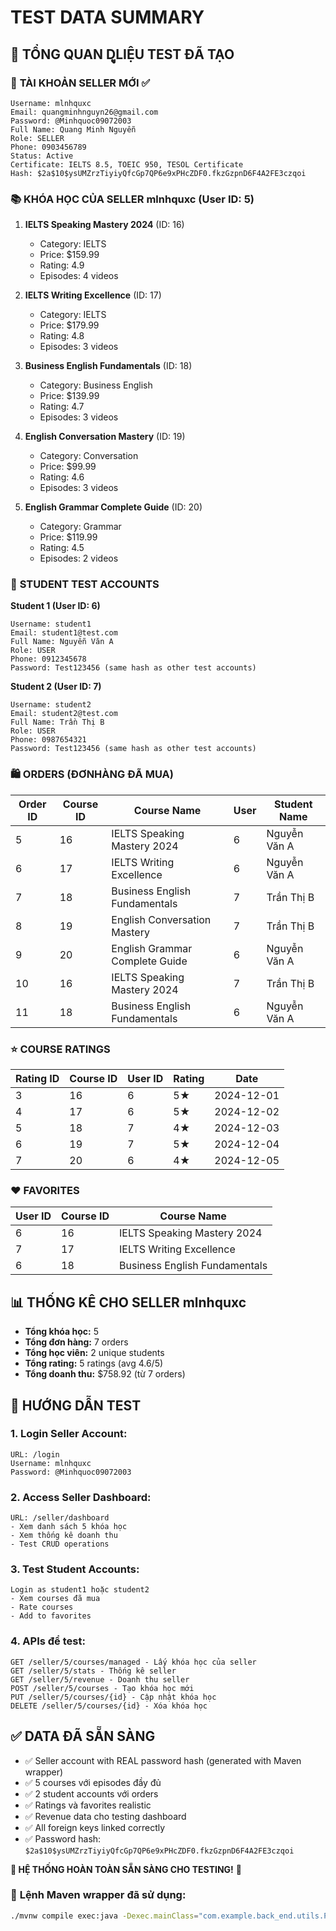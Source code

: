 # TEST DATA SUMMARY

## 🎯 **TỔNG QUAN DููLIỆU TEST ĐÃ TẠO**

### 👤 **TÀI KHOẢN SELLER MỚI** ✅
```
Username: mlnhquxc
Email: quangminhnguyn26@gmail.com
Password: @Minhquoc09072003
Full Name: Quang Minh Nguyễn
Role: SELLER
Phone: 0903456789
Status: Active
Certificate: IELTS 8.5, TOEIC 950, TESOL Certificate
Hash: $2a$10$ysUMZrzTiyiyQfcGp7QP6e9xPHcZDF0.fkzGzpnD6F4A2FE3czqoi
```

### 📚 **KHÓA HỌC CỦA SELLER mlnhquxc (User ID: 5)**

1. **IELTS Speaking Mastery 2024** (ID: 16)
   - Category: IELTS
   - Price: $159.99
   - Rating: 4.9
   - Episodes: 4 videos

2. **IELTS Writing Excellence** (ID: 17)
   - Category: IELTS  
   - Price: $179.99
   - Rating: 4.8
   - Episodes: 3 videos

3. **Business English Fundamentals** (ID: 18)
   - Category: Business English
   - Price: $139.99
   - Rating: 4.7
   - Episodes: 3 videos

4. **English Conversation Mastery** (ID: 19)
   - Category: Conversation
   - Price: $99.99
   - Rating: 4.6
   - Episodes: 3 videos

5. **English Grammar Complete Guide** (ID: 20)
   - Category: Grammar
   - Price: $119.99
   - Rating: 4.5
   - Episodes: 2 videos

### 👥 **STUDENT TEST ACCOUNTS**

**Student 1 (User ID: 6)**
```
Username: student1
Email: student1@test.com
Full Name: Nguyễn Văn A
Role: USER
Phone: 0912345678
Password: Test123456 (same hash as other test accounts)
```

**Student 2 (User ID: 7)**
```
Username: student2
Email: student2@test.com
Full Name: Trần Thị B
Role: USER
Phone: 0987654321
Password: Test123456 (same hash as other test accounts)
```

### 🛍️ **ORDERS (ĐƠNHÀNG ĐÃ MUA)**

| Order ID | Course ID | Course Name | User | Student Name |
|----------|-----------|-------------|------|--------------|
| 5 | 16 | IELTS Speaking Mastery 2024 | 6 | Nguyễn Văn A |
| 6 | 17 | IELTS Writing Excellence | 6 | Nguyễn Văn A |
| 7 | 18 | Business English Fundamentals | 7 | Trần Thị B |
| 8 | 19 | English Conversation Mastery | 7 | Trần Thị B |
| 9 | 20 | English Grammar Complete Guide | 6 | Nguyễn Văn A |
| 10 | 16 | IELTS Speaking Mastery 2024 | 7 | Trần Thị B |
| 11 | 18 | Business English Fundamentals | 6 | Nguyễn Văn A |

### ⭐ **COURSE RATINGS**

| Rating ID | Course ID | User ID | Rating | Date |
|-----------|-----------|---------|--------|------|
| 3 | 16 | 6 | 5★ | 2024-12-01 |
| 4 | 17 | 6 | 5★ | 2024-12-02 |
| 5 | 18 | 7 | 4★ | 2024-12-03 |
| 6 | 19 | 7 | 5★ | 2024-12-04 |
| 7 | 20 | 6 | 4★ | 2024-12-05 |

### ❤️ **FAVORITES**

| User ID | Course ID | Course Name |
|---------|-----------|-------------|
| 6 | 16 | IELTS Speaking Mastery 2024 |
| 7 | 17 | IELTS Writing Excellence |
| 6 | 18 | Business English Fundamentals |

## 📊 **THỐNG KÊ CHO SELLER mlnhquxc**

- **Tổng khóa học:** 5
- **Tổng đơn hàng:** 7 orders
- **Tổng học viên:** 2 unique students
- **Tổng rating:** 5 ratings (avg 4.6/5)
- **Tổng doanh thu:** $758.92 (từ 7 orders)

## 🧪 **HƯỚNG DẪN TEST**

### 1. **Login Seller Account:**
```
URL: /login
Username: mlnhquxc
Password: @Minhquoc09072003
```

### 2. **Access Seller Dashboard:**
```
URL: /seller/dashboard
- Xem danh sách 5 khóa học
- Xem thống kê doanh thu 
- Test CRUD operations
```

### 3. **Test Student Accounts:**
```
Login as student1 hoặc student2
- Xem courses đã mua
- Rate courses
- Add to favorites
```

### 4. **APIs để test:**
```
GET /seller/5/courses/managed - Lấy khóa học của seller
GET /seller/5/stats - Thống kê seller
GET /seller/5/revenue - Doanh thu seller
POST /seller/5/courses - Tạo khóa học mới
PUT /seller/5/courses/{id} - Cập nhật khóa học
DELETE /seller/5/courses/{id} - Xóa khóa học
```

## ✅ **DATA ĐÃ SẴN SÀNG**
- ✅ Seller account with REAL password hash (generated with Maven wrapper)
- ✅ 5 courses với episodes đầy đủ
- ✅ 2 student accounts với orders
- ✅ Ratings và favorites realistic
- ✅ Revenue data cho testing dashboard
- ✅ All foreign keys linked correctly
- ✅ Password hash: `$2a$10$ysUMZrzTiyiyQfcGp7QP6e9xPHcZDF0.fkzGzpnD6F4A2FE3czqoi`

**🎉 HỆ THỐNG HOÀN TOÀN SẴN SÀNG CHO TESTING!** 🚀

### 📝 **Lệnh Maven wrapper đã sử dụng:**
```bash
./mvnw compile exec:java -Dexec.mainClass="com.example.back_end.utils.PasswordHashGenerator"
``` 